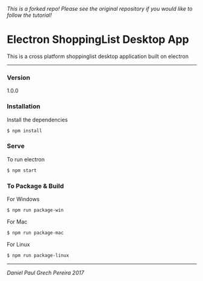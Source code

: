 *This is a forked repo!  Please see the original repository if you would like to follow the tutorial!*

# Electron ShoppingList Desktop App

This is a cross platform shoppinglist desktop application built on electron

---

### Version
1.0.0

### Installation

Install the dependencies

```sh
$ npm install
```

### Serve
To run electron

```sh
$ npm start
```

### To Package & Build

For Windows

```sh
$ npm run package-win
```

For Mac

```sh
$ npm run package-mac
```

For Linux

```sh
$ npm run package-linux
```

---

_*Daniel Paul Grech Pereira 2017*_
